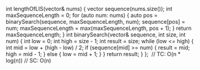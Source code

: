 int lengthOfLIS(vector<int>& nums) {
vector<int> sequence(nums.size());
int maxSequenceLength = 0;
for (auto num: nums) {
auto pos = binarySearch(sequence, maxSequenceLength, num);
sequence[pos] = num;
maxSequenceLength = max(maxSequenceLength, pos + 1);
}
return maxSequenceLength;
}
int binarySearch(vector<int>& sequence, int size, int num) {
int low = 0;
int high = size - 1;
int result = size;
while (low <= high) {
int mid = low + (high - low) / 2;
if (sequence[mid] >= num) {
result = mid;
high = mid - 1;
} else {
low = mid + 1;
}
}
return result;
}
};
​
// TC: O(n * log(n))
// SC: O(n)
```